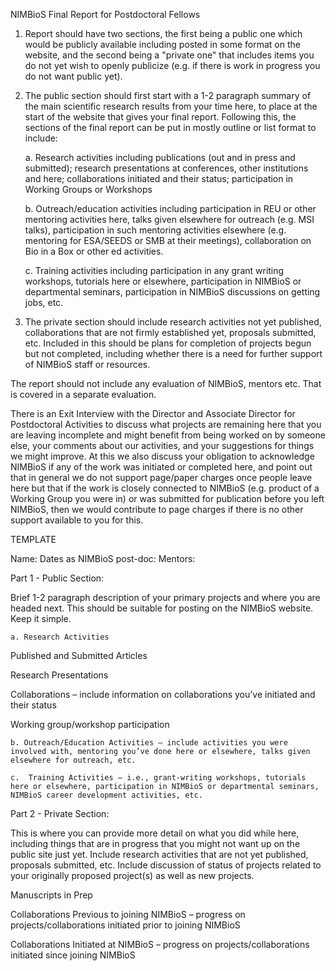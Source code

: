 NIMBioS Final Report for Postdoctoral Fellows

1. Report should have two sections, the first being a public one which would be publicly available including posted in some format on the website, and the second being a "private one" that includes items you do not yet wish to openly publicize (e.g. if there is work in progress you do not want public yet).

2. The public section should first start with a 1-2 paragraph summary of the main scientific research results from your time here, to place at the start of the website that gives your final report. Following this, the sections of the final report can be put in mostly outline or list format to include:

    a. Research activities including publications (out and in press and submitted); research presentations at conferences, other institutions and here; collaborations initiated and their status; participation in Working Groups or Workshops

    b. Outreach/education activities including participation in REU or other mentoring activities here, talks given elsewhere for outreach (e.g. MSI talks), participation in such mentoring activities elsewhere (e.g.
mentoring for ESA/SEEDS or SMB at their meetings), collaboration on Bio in a Box or other ed activities.

    c. Training activities including participation in any grant writing workshops, tutorials here or elsewhere, participation in NIMBioS or departmental seminars, participation in NIMBioS discussions on getting jobs, etc.

3. The private section should include research activities not yet published, collaborations that are not firmly established yet, proposals submitted, etc. Included in this should be plans for completion of projects begun but not completed, including whether there is a need for further support of NIMBioS staff or resources.

The report should not include any evaluation of NIMBioS, mentors etc. That is covered in a separate evaluation.

There is an Exit Interview with the Director and Associate Director for Postdoctoral Activities to discuss what projects are remaining here that you are leaving incomplete and might benefit from being worked on by someone else, your comments about our activities, and your suggestions for things we might improve. At this we also discuss your obligation to acknowledge NIMBioS if any of the work was initiated or completed here, and point out that in general we do not support page/paper charges once people leave here but that if the work is closely connected to NIMBioS (e.g. product of a Working Group you were in) or was submitted for publication before you left NIMBioS, then we would contribute to page charges if there is no other support available to you for this.

TEMPLATE

Name:
Dates as NIMBioS post-doc:
Mentors:

Part 1 - Public Section:

Brief 1-2 paragraph description of your primary projects and where you are headed next.  This should be suitable for posting on the NIMBioS website.  Keep it simple.

    a. Research Activities

Published and Submitted Articles

Research Presentations

Collaborations – include information on collaborations you’ve initiated and their status

Working group/workshop participation

    b. Outreach/Education Activities – include activities you were involved with, mentoring you’ve done here or elsewhere, talks given elsewhere for outreach, etc.

    c.  Training Activities – i.e., grant-writing workshops, tutorials here or elsewhere, participation in NIMBioS or departmental seminars, NIMBioS career development activities, etc.



Part 2 - Private Section:

This is where you can provide more detail on what you did while here, including things that are in progress that you might not want up on the public site just yet.  Include research activities that are not yet published, proposals submitted, etc.  Include discussion of status of projects related to your originally proposed project(s) as well as new projects.

Manuscripts in Prep

Collaborations Previous to joining NIMBioS – progress on projects/collaborations initiated prior to joining NIMBioS

Collaborations Initiated at NIMBioS – progress on projects/collaborations initiated since joining NIMBioS
